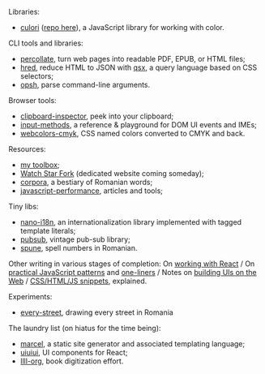 Libraries:

* [culori](https://culorijs.org) ([repo here](https://github.com/Evercoder/culori)), a JavaScript library for working with color.

CLI tools and libraries:

* [percollate](https://github.com/danburzo/percollate), turn web pages into readable PDF, EPUB, or HTML files;
* [hred](https://github.com/danburzo/hred), reduce HTML to JSON with [qsx](https://github.com/danburzo/qsx), a query language based on CSS selectors;
* [opsh](https://github.com/danburzo/opsh), parse command-line arguments.

Browser tools:

* [clipboard-inspector](https://github.com/Evercoder/clipboard-inspector), peek into your clipboard;
* [input-methods](https://github.com/danburzo/input-methods), a reference & playground for DOM UI events and IMEs;
* [webcolors-cmyk](https://github.com/danburzo/webcolors-cmyk), CSS named colors converted to CMYK and back.

Resources:

* [my toolbox](https://github.com/danburzo/toolbox);
* [Watch Star Fork](https://github.com/danburzo/watchstarfork) (dedicated website coming someday);
* [corpora](https://github.com/danburzo/corpora), a bestiary of Romanian words;
* [javascript-performance](https://github.com/danburzo/javascript-performance), articles and tools;

Tiny libs: 

* [nano-i18n](https://github.com/danburzo/nano-i18n), an internationalization library implemented with tagged template literals;
* [pubsub](https://github.com/Evercoder/pubsub), vintage pub-sub library;
* [spune](https://github.com/danburzo/spune), spell numbers in Romanian.

Other writing in various stages of completion: On [working with React](https://github.com/danburzo/react-recipes) / On [practical JavaScript patterns](https://github.com/danburzo/javascript-patterns) and [one-liners](https://github.com/danburzo/jsbits) / Notes on [building UIs on the Web](https://github.com/danburzo/web-ui-notes) / [CSS/HTML/JS snippets](https://github.com/danburzo/snippets), explained.

Experiments:

* [every-street](https://github.com/danburzo/every-street), drawing every street in Romania

The laundry list (on hiatus for the time being):

* [marcel](https://github.com/marceljs), a static site generator and associated templating language;
* [uiuiui](https://github.com/Evercoder/uiuiui), UI components for React;
* [llll-org](https://github.com/llll-org), book digitization effort.
